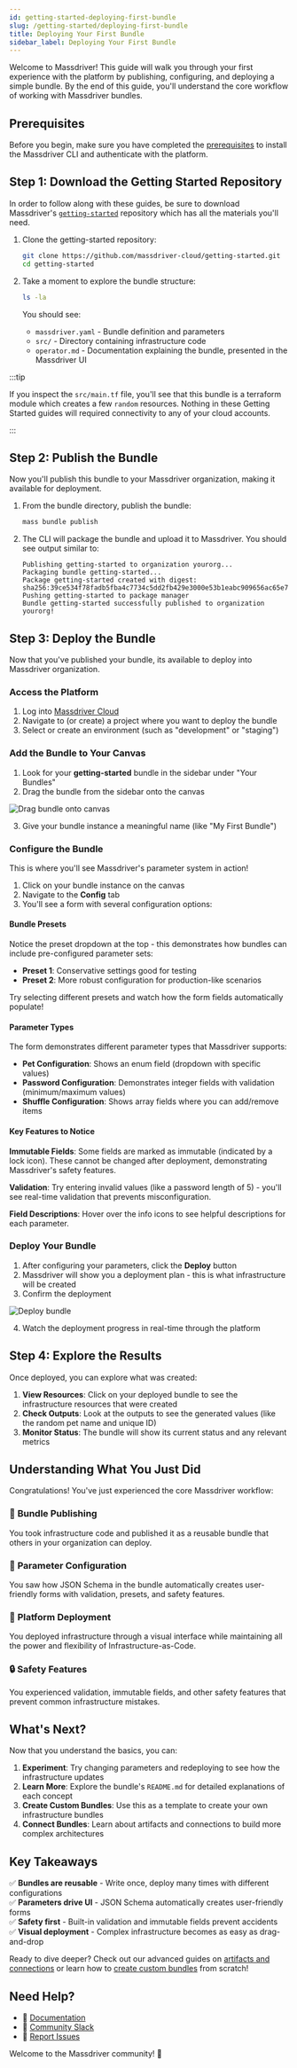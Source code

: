 ```yaml
---
id: getting-started-deploying-first-bundle
slug: /getting-started/deploying-first-bundle
title: Deploying Your First Bundle
sidebar_label: Deploying Your First Bundle
---
```


Welcome to Massdriver! This guide will walk you through your first experience with the platform by publishing, configuring, and deploying a simple bundle. By the end of this guide, you'll understand the core workflow of working with Massdriver bundles.

## Prerequisites

Before you begin, make sure you have completed the [prerequisites](https://docs.massdriver.cloud/getting-started/overview#prerequisites) to install the Massdriver CLI and authenticate with the platform.

## Step 1: Download the Getting Started Repository

In order to follow along with these guides, be sure to download Massdriver's [`getting-started`](https://github.com/massdriver-cloud/getting-started) repository which has all the materials you'll need.

1. Clone the getting-started repository:

    ```bash
    git clone https://github.com/massdriver-cloud/getting-started.git
    cd getting-started
    ```

2. Take a moment to explore the bundle structure:

    ```bash
    ls -la
    ```

    You should see:
    - `massdriver.yaml` - Bundle definition and parameters
    - `src/` - Directory containing infrastructure code
    - `operator.md` - Documentation explaining the bundle, presented in the Massdriver UI

:::tip 

If you inspect the `src/main.tf` file, you'll see that this bundle is a terraform module which creates a few `random` resources. Nothing in these Getting Started guides will required connectivity to any of your cloud accounts.

:::

## Step 2: Publish the Bundle

Now you'll publish this bundle to your Massdriver organization, making it available for deployment.

1. From the bundle directory, publish the bundle:

    ```bash
    mass bundle publish
    ```

2. The CLI will package the bundle and upload it to Massdriver. You should see output similar to:

    ```
    Publishing getting-started to organization yourorg...
    Packaging bundle getting-started...
    Package getting-started created with digest: sha256:39ce534f78fadb5fba4c7734c5dd2fb429e3000e53b1eabc909656ac65e7e258
    Pushing getting-started to package manager
    Bundle getting-started successfully published to organization yourorg!
    ```

## Step 3: Deploy the Bundle

Now that you've published your bundle, its available to deploy into Massdriver organization.

### Access the Platform

1. Log into [Massdriver Cloud](https://massdriver.cloud)
2. Navigate to (or create) a project where you want to deploy the bundle
3. Select or create an environment (such as "development" or "staging")

### Add the Bundle to Your Canvas

1. Look for your **getting-started** bundle in the sidebar under "Your Bundles"
2. Drag the bundle from the sidebar onto the canvas

![Drag bundle onto canvas](./img/drag_bundle.gif)

3. Give your bundle instance a meaningful name (like "My First Bundle")

### Configure the Bundle

This is where you'll see Massdriver's parameter system in action!

1. Click on your bundle instance on the canvas
2. Navigate to the **Config** tab
3. You'll see a form with several configuration options:

#### Bundle Presets
Notice the preset dropdown at the top - this demonstrates how bundles can include pre-configured parameter sets:

- **Preset 1**: Conservative settings good for testing
- **Preset 2**: More robust configuration for production-like scenarios

Try selecting different presets and watch how the form fields automatically populate!

#### Parameter Types
The form demonstrates different parameter types that Massdriver supports:

- **Pet Configuration**: Shows an enum field (dropdown with specific values)
- **Password Configuration**: Demonstrates integer fields with validation (minimum/maximum values)
- **Shuffle Configuration**: Shows array fields where you can add/remove items

#### Key Features to Notice

**Immutable Fields**: Some fields are marked as immutable (indicated by a lock icon). These cannot be changed after deployment, demonstrating Massdriver's safety features.

**Validation**: Try entering invalid values (like a password length of 5) - you'll see real-time validation that prevents misconfiguration.

**Field Descriptions**: Hover over the info icons to see helpful descriptions for each parameter.

### Deploy Your Bundle

1. After configuring your parameters, click the **Deploy** button
2. Massdriver will show you a deployment plan - this is what infrastructure will be created
3. Confirm the deployment

![Deploy bundle](./img/deploy_bundle.gif)

4. Watch the deployment progress in real-time through the platform

## Step 4: Explore the Results

Once deployed, you can explore what was created:

1. **View Resources**: Click on your deployed bundle to see the infrastructure resources that were created
2. **Check Outputs**: Look at the outputs to see the generated values (like the random pet name and unique ID)
3. **Monitor Status**: The bundle will show its current status and any relevant metrics

## Understanding What You Just Did

Congratulations! You've just experienced the core Massdriver workflow:

### 📨 **Bundle Publishing**
You took infrastructure code and published it as a reusable bundle that others in your organization can deploy.

### 🔧 **Parameter Configuration**
You saw how JSON Schema in the bundle automatically creates user-friendly forms with validation, presets, and safety features.

### 🚀 **Platform Deployment**
You deployed infrastructure through a visual interface while maintaining all the power and flexibility of Infrastructure-as-Code.

### 🔒 **Safety Features**
You experienced validation, immutable fields, and other safety features that prevent common infrastructure mistakes.

## What's Next?

Now that you understand the basics, you can:

1. **Experiment**: Try changing parameters and redeploying to see how the infrastructure updates
2. **Learn More**: Explore the bundle's `README.md` for detailed explanations of each concept
3. **Create Custom Bundles**: Use this as a template to create your own infrastructure bundles
4. **Connect Bundles**: Learn about artifacts and connections to build more complex architectures

## Key Takeaways

✅ **Bundles are reusable** - Write once, deploy many times with different configurations  
✅ **Parameters drive UI** - JSON Schema automatically creates user-friendly forms  
✅ **Safety first** - Built-in validation and immutable fields prevent accidents  
✅ **Visual deployment** - Complex infrastructure becomes as easy as drag-and-drop  

Ready to dive deeper? Check out our advanced guides on [artifacts and connections](https://docs.massdriver.cloud/concepts/connections) or learn how to [create custom bundles](https://docs.massdriver.cloud/bundles/development) from scratch!

## Need Help?

- 📄 [Documentation](https://docs.massdriver.cloud)
- 💬 [Community Slack](https://join.slack.com/t/massdrivercommunity/shared_invite/zt-1smvckvdj-jVFpBG2jF5XiYzX2njDCWA)
- 🐛 [Report Issues](https://github.com/massdriver-cloud/getting-started/issues)

Welcome to the Massdriver community! 🎉

